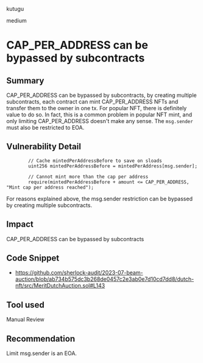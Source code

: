 kutugu

medium

# CAP_PER_ADDRESS can be bypassed by subcontracts

## Summary

CAP_PER_ADDRESS can be bypassed by subcontracts, by creating multiple subcontracts, each contract can mint CAP_PER_ADDRESS  NFTs and transfer them to the owner in one tx. 
For popular NFT, there is definitely value to do so. In fact, this is a common problem in popular NFT mint, and only limiting CAP_PER_ADDRESS doesn't make any sense. The `msg.sender` must also be restricted to EOA.

## Vulnerability Detail

```solidity
        // Cache mintedPerAddressBefore to save on sloads
        uint256 mintedPerAddressBefore = mintedPerAddress[msg.sender];

        // Cannot mint more than the cap per address
        require(mintedPerAddressBefore + amount <= CAP_PER_ADDRESS, "Mint cap per address reached");
```

For reasons explained above, the msg.sender restriction can be bypassed by creating multiple subcontracts.

## Impact

CAP_PER_ADDRESS can be bypassed by subcontracts

## Code Snippet

- https://github.com/sherlock-audit/2023-07-beam-auction/blob/ab734b575dc3b268de0457c2e3ab0e7d10cd7dd8/dutch-nft/src/MeritDutchAuction.sol#L143

## Tool used

Manual Review

## Recommendation

Limit msg.sender is an EOA.
